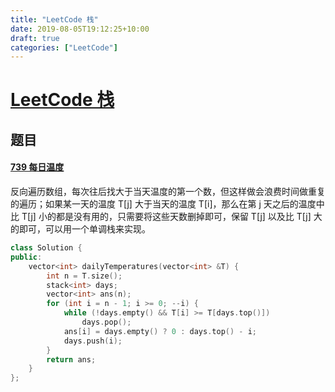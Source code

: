 ```yaml
---
title: "LeetCode 栈"
date: 2019-08-05T19:12:25+10:00
draft: true
categories: ["LeetCode"]
---
```


# [LeetCode 栈](https://leetcode-cn.com/tag/stack/)

## 题目

#### [739 每日温度](https://leetcode-cn.com/problems/daily-temperatures/)

反向遍历数组，每次往后找大于当天温度的第一个数，但这样做会浪费时间做重复的遍历；如果某一天的温度 T[j] 大于当天的温度 T[i]，那么在第 j 天之后的温度中比 T[j] 小的都是没有用的，只需要将这些天数删掉即可，保留 T[j] 以及比 T[j] 大的即可，可以用一个单调栈来实现。

```c++
class Solution {
public:
    vector<int> dailyTemperatures(vector<int> &T) {
        int n = T.size();
        stack<int> days;
        vector<int> ans(n);
        for (int i = n - 1; i >= 0; --i) {
            while (!days.empty() && T[i] >= T[days.top()])
                days.pop();
            ans[i] = days.empty() ? 0 : days.top() - i;
            days.push(i);
        }
        return ans;
    }
};
```